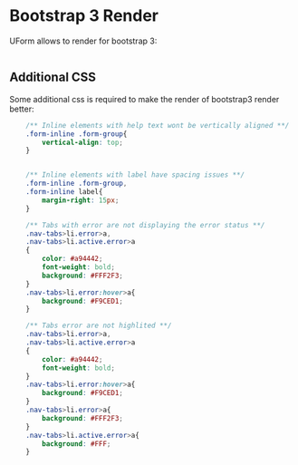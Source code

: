 Bootstrap 3 Render
==================

UForm allows to render for bootstrap 3:

```php

```

Additional CSS
--------------

Some additional css is required to make the render of bootstrap3 render better:


```css
    /** Inline elements with help text wont be vertically aligned **/
    .form-inline .form-group{
        vertical-align: top;
    }


    /** Inline elements with label have spacing issues **/
    .form-inline .form-group,
    .form-inline label{
        margin-right: 15px;
    }

    /** Tabs with error are not displaying the error status **/
    .nav-tabs>li.error>a,
    .nav-tabs>li.active.error>a
    {
        color: #a94442;
        font-weight: bold;
        background: #FFF2F3;
    }
    .nav-tabs>li.error:hover>a{
        background: #F9CED1;
    }

    /** Tabs error are not highlited **/
    .nav-tabs>li.error>a,
    .nav-tabs>li.active.error>a
    {
        color: #a94442;
        font-weight: bold;
    }
    .nav-tabs>li.error:hover>a{
        background: #F9CED1;
    }
    .nav-tabs>li.error>a{
        background: #FFF2F3;
    }
    .nav-tabs>li.active.error>a{
        background: #FFF;
    }
```
